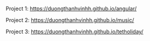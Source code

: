 Project 1: https://duongthanhvinhh.github.io/angular/

Project 2: https://duongthanhvinhh.github.io/music/

Project 3: https://duongthanhvinhh.github.io/tetholiday/
